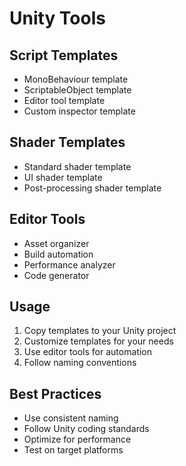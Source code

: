# Unity Tools

## Script Templates
- MonoBehaviour template
- ScriptableObject template
- Editor tool template
- Custom inspector template

## Shader Templates
- Standard shader template
- UI shader template
- Post-processing shader template

## Editor Tools
- Asset organizer
- Build automation
- Performance analyzer
- Code generator

## Usage
1. Copy templates to your Unity project
2. Customize templates for your needs
3. Use editor tools for automation
4. Follow naming conventions

## Best Practices
- Use consistent naming
- Follow Unity coding standards
- Optimize for performance
- Test on target platforms
